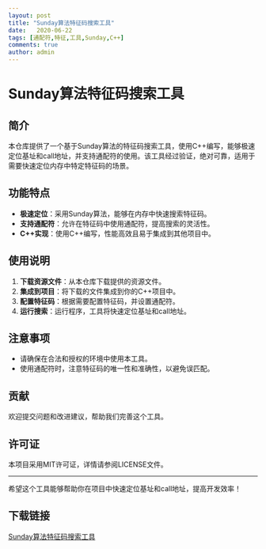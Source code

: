 ```yaml
---
layout: post
title: "Sunday算法特征码搜索工具"
date:   2020-06-22
tags: [通配符,特征,工具,Sunday,C++]
comments: true
author: admin
---
```

# Sunday算法特征码搜索工具

## 简介
本仓库提供了一个基于Sunday算法的特征码搜索工具，使用C++编写，能够极速定位基址和call地址，并支持通配符的使用。该工具经过验证，绝对可靠，适用于需要快速定位内存中特定特征码的场景。

## 功能特点
- **极速定位**：采用Sunday算法，能够在内存中快速搜索特征码。
- **支持通配符**：允许在特征码中使用通配符，提高搜索的灵活性。
- **C++实现**：使用C++编写，性能高效且易于集成到其他项目中。

## 使用说明
1. **下载资源文件**：从本仓库下载提供的资源文件。
2. **集成到项目**：将下载的文件集成到你的C++项目中。
3. **配置特征码**：根据需要配置特征码，并设置通配符。
4. **运行搜索**：运行程序，工具将快速定位基址和call地址。

## 注意事项
- 请确保在合法和授权的环境中使用本工具。
- 使用通配符时，注意特征码的唯一性和准确性，以避免误匹配。

## 贡献
欢迎提交问题和改进建议，帮助我们完善这个工具。

## 许可证
本项目采用MIT许可证，详情请参阅LICENSE文件。

---

希望这个工具能够帮助你在项目中快速定位基址和call地址，提高开发效率！

## 下载链接

[Sunday算法特征码搜索工具](https://pan.quark.cn/s/400b97762af8)